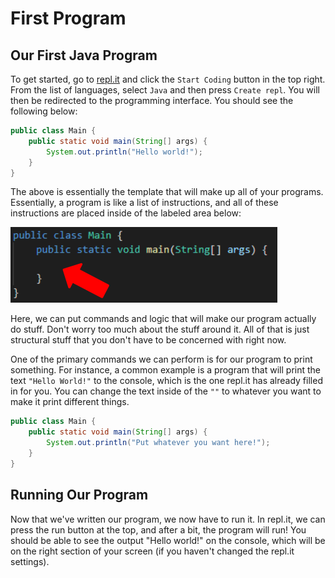 # First Program

## Our First Java Program

To get started, go to [repl.it](http://www.repl.it) and click the `Start Coding` button in the top right. From the list of languages, select `Java` and then press `Create repl`. You will then be redirected to the programming interface. You should see the following below:

```java
public class Main {
    public static void main(String[] args) {
        System.out.println("Hello world!");
    }
}
```

The above is essentially the template that will make up all of your programs. Essentially, a program is like a list of instructions, and all of these instructions are placed inside of the labeled area below:

![Highlighted Main](img/HighlightedMain.png ':size=425x120')

Here, we can put commands and logic that will make our program actually do stuff. Don't worry too much about the stuff around it. All of that is just structural stuff that you don't have to be concerned with right now.

One of the primary commands we can perform is for our program to print something. For instance, a common example is a program that will print the text `"Hello World!"` to the console, which is the one repl.it has already filled in for you. You can change the text inside of the `""` to whatever you want to make it print different things.

```java
public class Main {
    public static void main(String[] args) {
        System.out.println("Put whatever you want here!");
    }
}
```

## Running Our Program

Now that we've written our program, we now have to run it. In repl.it, we can press the run button at the top, and after a bit, the program will run! You should be able to see the output "Hello world!" on the console, which will be on the right section of your screen (if you haven't changed the repl.it settings).
